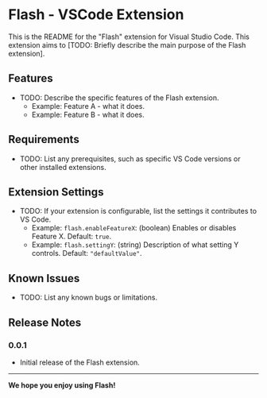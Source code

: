 # Flash - VSCode Extension

This is the README for the "Flash" extension for Visual Studio Code. This extension aims to [TODO: Briefly describe the main purpose of the Flash extension].

## Features

* TODO: Describe the specific features of the Flash extension.
  * Example: Feature A - what it does.
  * Example: Feature B - what it does.

## Requirements

* TODO: List any prerequisites, such as specific VS Code versions or other installed extensions.

## Extension Settings

* TODO: If your extension is configurable, list the settings it contributes to VS Code.
  * Example: `flash.enableFeatureX`: (boolean) Enables or disables Feature X. Default: `true`.
  * Example: `flash.settingY`: (string) Description of what setting Y controls. Default: `"defaultValue"`.

## Known Issues

* TODO: List any known bugs or limitations.

## Release Notes

### 0.0.1

* Initial release of the Flash extension.

---

**We hope you enjoy using Flash!**
